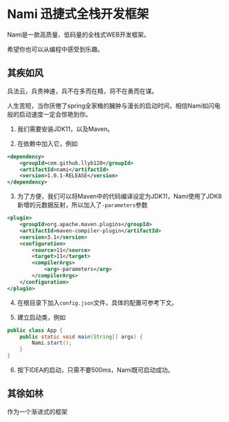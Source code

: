 # Nami 迅捷式全栈开发框架

Nami是一款高质量、低码量的全栈式WEB开发框架。

希望你也可以从编程中感受到乐趣。

## 其疾如风

兵法云，兵贵神速，兵不在多而在精，将不在勇而在谋。

人生苦短，当你厌倦了spring全家桶的臃肿与漫长的启动时间，相信Nami如闪电般的启动速度一定会惊艳到你。


1. 我们需要安装JDK11，以及Maven。

2. 在依赖中加入它，例如
```xml
<dependency>
    <groupId>com.github.llyb120</groupId>
    <artifactId>nami</artifactId>
    <version>1.0.1-RELEASE</version>
</dependency>
```

3. 为了方便，我们可以将Maven中的代码编译设定为JDK11，Nami使用了JDK8新增的元数据反射，所以加入了`-parameters`参数
```xml
<plugin>
    <groupId>org.apache.maven.plugins</groupId>
    <artifactId>maven-compiler-plugin</artifactId>
    <version>3.1</version>
    <configuration>
        <source>11</source>
        <target>11</target>
        <compilerArgs>
            <arg>-parameters</arg>
        </compilerArgs>
    </configuration>
</plugin>
```

4. 在根目录下加入`config.json`文件，具体的配置可参考下文。

5. 建立启动类，例如
```java
public class App {
    public static void main(String[] args) {
        Nami.start();
    }
}
```

6. 按下IDEA的启动，只需不要500ms，Nami既可启动成功。

## 其徐如林

作为一个渐进式的框架
